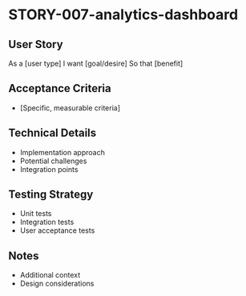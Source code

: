 # STORY-007-analytics-dashboard

## User Story
As a [user type]
I want [goal/desire]
So that [benefit]

## Acceptance Criteria
- [Specific, measurable criteria]

## Technical Details
- Implementation approach
- Potential challenges
- Integration points

## Testing Strategy
- Unit tests
- Integration tests
- User acceptance tests

## Notes
- Additional context
- Design considerations
